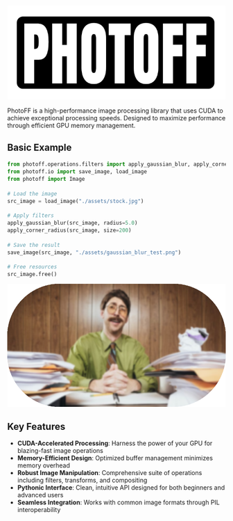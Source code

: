 ![Logo](https://raw.githubusercontent.com/offerrall/photoff/refs/heads/main/assets/logo_lib.png)

PhotoFF is a high-performance image processing library that uses CUDA to achieve exceptional processing speeds. Designed to maximize performance through efficient GPU memory management.

## Basic Example

```python
from photoff.operations.filters import apply_gaussian_blur, apply_corner_radius
from photoff.io import save_image, load_image
from photoff import Image

# Load the image
src_image = load_image("./assets/stock.jpg")

# Apply filters
apply_gaussian_blur(src_image, radius=5.0)
apply_corner_radius(src_image, size=200)

# Save the result
save_image(src_image, "./assets/gaussian_blur_test.png")

# Free resources
src_image.free()
```

![Gaussian Blur Test](https://raw.githubusercontent.com/offerrall/photoff/refs/heads/main/assets/gaussian_blur_test.png)

## Key Features

- **CUDA-Accelerated Processing**: Harness the power of your GPU for blazing-fast image operations
- **Memory-Efficient Design**: Optimized buffer management minimizes memory overhead
- **Robust Image Manipulation**: Comprehensive suite of operations including filters, transforms, and compositing
- **Pythonic Interface**: Clean, intuitive API designed for both beginners and advanced users
- **Seamless Integration**: Works with common image formats through PIL interoperability